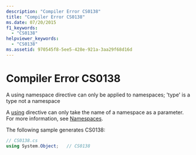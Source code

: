 ```yaml
---
description: "Compiler Error CS0138"
title: "Compiler Error CS0138"
ms.date: 07/20/2015
f1_keywords: 
  - "CS0138"
helpviewer_keywords: 
  - "CS0138"
ms.assetid: 970545f8-5ee5-428e-921a-3aa29f68d16d
---
```

# Compiler Error CS0138

A using namespace directive can only be applied to namespaces; 'type' is a type not a namespace  
  
 A [using](../language-reference/keywords/using-directive.md) directive can only take the name of a namespace as a parameter. For more information, see [Namespaces](../fundamentals/types/namespaces.md).  
  
 The following sample generates CS0138:  
  
```csharp  
// CS0138.cs  
using System.Object;   // CS0138  
```
